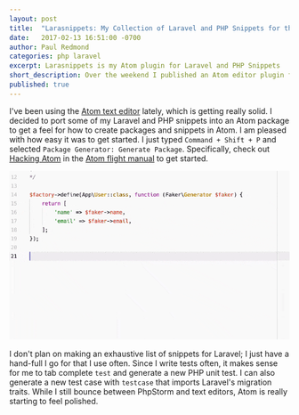 ```yaml
---
layout: post
title:  "Larasnippets: My Collection of Laravel and PHP Snippets for the Atom Editor"
date:   2017-02-13 16:51:00 -0700
author: Paul Redmond
categories: php laravel
excerpt: Larasnippets is my Atom plugin for Laravel and PHP Snippets
short_description: Over the weekend I published an Atom editor plugin for my Laravel and PHP snippets
published: true
---
```


I've been using the [Atom text editor](https://atom.io/) lately, which is getting really solid. I decided to port some of my Laravel and PHP snippets into an Atom package
to get a feel for how to create packages and snippets in Atom. I am pleased with how easy it was to get started. I just typed `Command + Shift + P` and selected `Package Generator: Generate Package`. Specifically, check out [Hacking Atom](http://flight-manual.atom.io/hacking-atom/) in the [Atom flight manual](http://flight-manual.atom.io/) to get started.

[![Larasnippets Atom Package](/assets/images/blog/larasnippets-factory-example.gif)](https://github.com/paulredmond/atom-larasnippets)

I don't plan on making an exhaustive list of snippets for Laravel; I just have a hand-full I go for that I use often. Since I write tests often, it makes sense for me to tab complete `test` and generate a new PHP unit test. I can also generate a new test case with `testcase` that imports Laravel's migration traits. While I still bounce between PhpStorm and text editors, Atom is really starting to feel polished.
